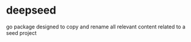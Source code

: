 deepseed
========
go package designed to copy and rename all relevant content related to a seed project
